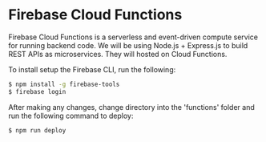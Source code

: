 # Firebase Cloud Functions

Firebase Cloud Functions is a serverless and event-driven compute service for running backend code. We will be using Node.js + Express.js to build REST APIs as microservices. They will hosted on Cloud Functions. 

To install setup the Firebase CLI, run the following:

```sh
$ npm install -g firebase-tools
$ firebase login
```

After making any changes, change directory into the 'functions' folder and run the following command to deploy:

```sh
$ npm run deploy
```
